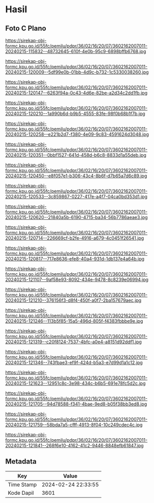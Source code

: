 # Hasil

## Foto C Plano

https://sirekap-obj-formc.kpu.go.id/55fc/pemilu/pdpr/36/02/16/20/07/3602162007011-20240215-115832--48732645-610f-4e0b-95c9-6898bffb6768.jpg

https://sirekap-obj-formc.kpu.go.id/55fc/pemilu/pdpr/36/02/16/20/07/3602162007011-20240215-120009--5df99e0b-01bb-4d9c-b732-1c5330038260.jpg

https://sirekap-obj-formc.kpu.go.id/55fc/pemilu/pdpr/36/02/16/20/07/3602162007011-20240215-120147--6263f94a-0c43-4d6e-82be-a2d34c2dd1fb.jpg

https://sirekap-obj-formc.kpu.go.id/55fc/pemilu/pdpr/36/02/16/20/07/3602162007011-20240215-120210--1a990b6d-b9b5-4555-83fe-98f0b68b1f7b.jpg

https://sirekap-obj-formc.kpu.go.id/55fc/pemilu/pdpr/36/02/16/20/07/3602162007011-20240215-120258--e221b2d7-f380-4e09-9c83-4591624d3048.jpg

https://sirekap-obj-formc.kpu.go.id/55fc/pemilu/pdpr/36/02/16/20/07/3602162007011-20240215-120351--0bbf1527-641d-458d-b6c8-8833d1a55deb.jpg

https://sirekap-obj-formc.kpu.go.id/55fc/pemilu/pdpr/36/02/16/20/07/3602162007011-20240215-120450--e8f057e1-b306-43c4-8b6f-d7b65a7d6c89.jpg

https://sirekap-obj-formc.kpu.go.id/55fc/pemilu/pdpr/36/02/16/20/07/3602162007011-20240215-120533--3c859867-0227-417e-a4f7-04ca0bd353d1.jpg

https://sirekap-obj-formc.kpu.go.id/55fc/pemilu/pdpr/36/02/16/20/07/3602162007011-20240215-120620--21840a5b-6190-4715-ba34-56b7786aeae3.jpg

https://sirekap-obj-formc.kpu.go.id/55fc/pemilu/pdpr/36/02/16/20/07/3602162007011-20240215-120714--226669cf-b2fe-4916-a679-4c0451f26541.jpg

https://sirekap-obj-formc.kpu.go.id/55fc/pemilu/pdpr/36/02/16/20/07/3602162007011-20240215-120817--717e8636-efe8-40a4-931d-1db137e4a64b.jpg

https://sirekap-obj-formc.kpu.go.id/55fc/pemilu/pdpr/36/02/16/20/07/3602162007011-20240215-121107--9af58e93-8092-434e-9478-8c8239e06994.jpg

https://sirekap-obj-formc.kpu.go.id/55fc/pemilu/pdpr/36/02/16/20/07/3602162007011-20240215-121210--376156f3-d8f4-450f-a0f7-2ba157679aec.jpg

https://sirekap-obj-formc.kpu.go.id/55fc/pemilu/pdpr/36/02/16/20/07/3602162007011-20240215-121246--113b5f85-15a5-496d-805f-f4383fbbbe9e.jpg

https://sirekap-obj-formc.kpu.go.id/55fc/pemilu/pdpr/36/02/16/20/07/3602162007011-20240215-121319--c20f8124-7537-4bfc-a0e4-a8151d92ddf1.jpg

https://sirekap-obj-formc.kpu.go.id/55fc/pemilu/pdpr/36/02/16/20/07/3602162007011-20240215-121346--743fbae3-ef9f-424d-b5a3-e7d99d1a1c12.jpg

https://sirekap-obj-formc.kpu.go.id/55fc/pemilu/pdpr/36/02/16/20/07/3602162007011-20240215-121623--12951c8c-3e98-434c-b6b5-691e78fc5d2c.jpg

https://sirekap-obj-formc.kpu.go.id/55fc/pemilu/pdpr/36/02/16/20/07/3602162007011-20240215-121705--94d78588-f341-4bae-9ed8-b05f38bb3ed8.jpg

https://sirekap-obj-formc.kpu.go.id/55fc/pemilu/pdpr/36/02/16/20/07/3602162007011-20240215-121759--58bda7a5-cfff-4913-8f04-10c249cdec4c.jpg

https://sirekap-obj-formc.kpu.go.id/55fc/pemilu/pdpr/36/02/16/20/07/3602162007011-20240215-121841--268f6e10-4162-41c2-9446-8848efb61847.jpg


## Metadata

| Key        | Value               |
| ---------- | ------------------- |
| Time Stamp | 2024-02-24 22:33:55 |
| Kode Dapil | 3601                |



